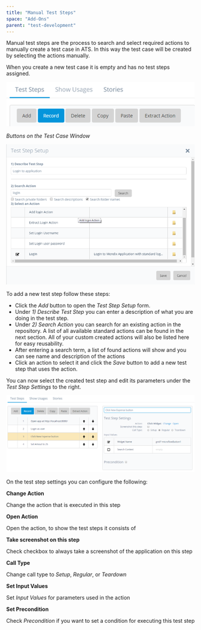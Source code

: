 ```yaml
---
title: "Manual Test Steps"
space: "Add-Ons"
parent: "test-development"
---
```


Manual test steps are the process to search and select required actions to manually create a test case in ATS. In this way the test case will be created by selecting the actions manually.

When you create a new test case it is empty and has no test steps assigned.

![Buttons on the Test Case Window](attachments/manual-test-steps/21168178.png)

_Buttons on the Test Case Window_

![](attachments/manual-test-steps/21168179.png)

To add a new test step follow these steps:

*   Click the _Add_ button to open the _Test Step Setup_ form.
*   Under _1) Describe Test Step_ you can enter a description of what you are doing in the test step.
*   Under _2) Search Action_ you can search for an existing action in the repository. A list of all available standard actions can be found in the next section. All of your custom created actions will also be listed here for easy reusability.
*   After entering a search term, a list of found actions will show and you can see name and description of the actions
*   Click an action to select it and click the _Save_ button to add a new test step that uses the action.

You can now select the created test step and edit its parameters under the _Test Step Settings_ to the right.

![](attachments/manual-test-steps/21168180.png)

On the test step settings you can configure the following:

**Change Action**

Change the action that is executed in this step

**Open Action**

Open the action, to show the test steps it consists of

**Take screenshot on this step**

Check checkbox to always take a screenshot of the application on this step

**Call Type**

Change call type to _Setup_, _Regular_, or _Teardown_

**Set Input Values**

Set _Input Values_ for parameters used in the action

**Set Precondition**

Check _Precondition_ if you want to set a condition for executing this test step
